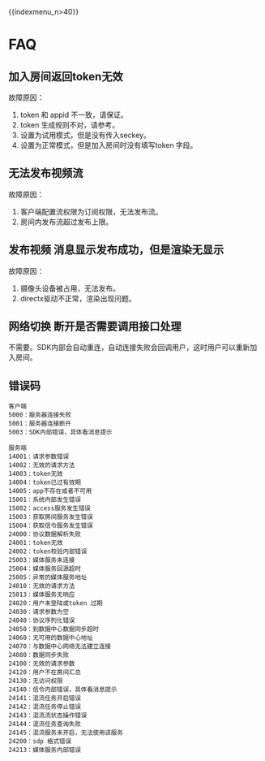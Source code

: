 {{indexmenu_n>40}}

# FAQ

## 加入房间返回token无效

故障原因：  
1. token 和 appid 不一致，请保证。  
2. token 生成规则不对，请参考[](/video/urtc/sdk/token)。  
3. 设置为试用模式，但是没有传入seckey。  
4. 设置为正常模式，但是加入房间时没有填写token 字段。  

## 无法发布视频流

故障原因：  
1. 客户端配置流权限为订阅权限，无法发布流。  
2. 房间内发布流超过发布上限。  

## 发布视频 消息显示发布成功，但是渲染无显示

故障原因：  
1. 摄像头设备被占用，无法发布。  
2. directx驱动不正常，渲染出现问题。  

## 网络切换 断开是否需要调用接口处理

不需要。SDK内部会自动重连，自动连接失败会回调用户，这时用户可以重新加入房间。 

## 错误码

    客户端
    5000：服务器连接失败
    5001：服务器连接断开
    5003：SDK内部错误，具体看消息提示

    服务端
    14001：请求参数错误
    14002：无效的请求方法
    14003：token无效 
    14004：token已过有效期
    14005：app不存在或者不可用 
    15001：系统内部发生错误 
    15002：access服务发生错误 
    15003：获取房间服务发生错误 
    15004：获取信令服务发生错误
    24000：协议数据解析失败
    24001：token无效
    24002：token校验内部错误
    25003：媒体服务未连接
    25004：媒体服务回源超时
    25005：异常的媒体服务地址
    24010：无效的请求方法
    25013：媒体服务无响应
    24020：用户未登陆或token 过期
    24030：请求参数为空
    24040：协议序列化错误
    24050：到数据中心数据同步超时
    24060：无可用的数据中心地址
    24070：与数据中心网络无法建立连接
    24080：数据同步失败
    24100：无效的请求参数
    24120：用户不在房间汇总
    24130：无访问权限
    24140：信令内部错误，具体看消息提示
    24141：混流任务开启错误
    24142：混流任务停止错误
    24143：混流流状态操作错误
    24144：混流任务查询失败
    24145：混流服务未开启，无法使用该服务
    24200：sdp 格式错误
    24213：媒体服务内部错误
